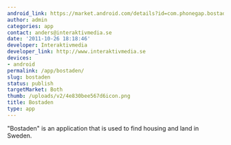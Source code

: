 ```yaml
---
android_link: https://market.android.com/details?id=com.phonegap.bostaden
author: admin
categories: app
contact: anders@interaktivmedia.se
date: '2011-10-26 18:18:46'
developer: Interaktivmedia
developer_link: http://www.interaktivmedia.se
devices: 
- android
permalink: /app/bostaden/
slug: bostaden
status: publish
targetMarket: Both
thumb: /uploads/v2/4e830bee567d6icon.png
title: Bostaden
type: app
---
```


"Bostaden" is an application that is used to find housing and land in Sweden.